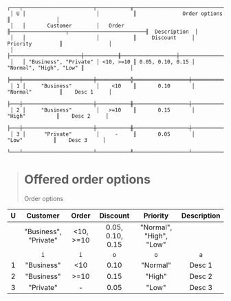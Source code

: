 ```text
 ┌───┬───────────────────────┬───────────╥────────────────────────────────────────────╥───────────────┐
 │ U │                       │           ║               Order options                ║               │
 │   │       Customer        │   Order   ╟──────────────────┬─────────────────────────╢  Description  │
 │   │                       │           ║     Discount     │        Priority         ║               │
 │   ├───────────────────────┼───────────╫──────────────────┼─────────────────────────╫───────────────┤
 │   │ "Business", "Private" │ <10, >=10 ║ 0.05, 0.10, 0.15 │ "Normal", "High", "Low" ║               │
 ╞═══╪═══════════════════════╪═══════════╬══════════════════╪═════════════════════════╬═══════════════╡
 │ 1 │     "Business"        │    <10    ║       0.10       │        "Normal"         ║    Desc 1     │
 ├───┼───────────────────────┼───────────╫──────────────────┼─────────────────────────╫───────────────┤
 │ 2 │     "Business"        │   >=10    ║       0.15       │         "High"          ║    Desc 2     │
 ├───┼───────────────────────┼───────────╫──────────────────┼─────────────────────────╫───────────────┤
 │ 3 │      "Private"        │     -     ║       0.05       │          "Low"          ║    Desc 3     │
 └───┴───────────────────────┴───────────╨──────────────────┴─────────────────────────╨───────────────┘
```

> # Offered order options
> Order options

| U |       Customer        |   Order   |     Discount     |        Priority         | Description |
|:-:|:---------------------:|:---------:|:----------------:|:-----------------------:|:-----------:|
|   | "Business", "Private" | <10, >=10 | 0.05, 0.10, 0.15 | "Normal", "High", "Low" |             |
|   |          `i`          |    `i`    |       `o`        |           `o`           |     `a`     |
| 1 |      "Business"       |    <10    |       0.10       |        "Normal"         |   Desc 1    |
| 2 |      "Business"       |   >=10    |       0.15       |         "High"          |   Desc 2    |
| 3 |       "Private"       |     -     |       0.05       |          "Low"          |   Desc 3    |

